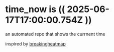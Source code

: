 # time_now is (( 2025-06-17T17:00:00.754Z ))

an automated repo that shows the currnent time

inspired by [breakingheatmap](https://github.com/breakingheatmap/breakingheatmap)